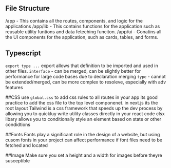 ## File Structure
/app - This contains all the routes, components, and logic for the applications
/app/lib - This contains functions for the application such as reusable utility funtions and data feteching funciton.
/app/ui - Conatins all the UI components for the application, such as cards, tables, and forms.

## Typescript
`export type ...` export allows that definition to be imported and used in other files.
`interface` - can be merged, can be slightly better for performance for large code bases due to declaration merging
`type` - cannot be extended/merged, can be more complex to resoleve, especially with adv features

##CSS
use `global.css` to add css rules to all routes in your app
its good practice to add the css file to the top level componenet. in next.js its the root layout
Tailwind is a css framework that speeds up the dev process by allowing you to quickluy write utility classes directly in your react code
clsx libary allows you to conditionally style an element based on state or other condidtions

##Fonts
Fonts play a significant role in the design of a website, but using cusom fonts in your project can affect performance if font files need to be fetched and located

##Image
Make sure you set a height and a width for images before theyre susceptible 